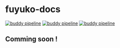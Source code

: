 # fuyuko-docs

[![buddy pipeline](https://app.buddy.works/tmjeee/fuyuko/pipelines/pipeline/241662/badge.svg?token=3a57e69c1740c1c6a3369df39a0b1dc40adb71fc4edda1aede41ad5accd30f20 "buddy pipeline")](https://app.buddy.works/tmjeee/fuyuko/pipelines/pipeline/241662)
[![buddy pipeline](https://app.buddy.works/tmjeee/fuyuko/pipelines/pipeline/241663/badge.svg?token=3a57e69c1740c1c6a3369df39a0b1dc40adb71fc4edda1aede41ad5accd30f20 "buddy pipeline")](https://app.buddy.works/tmjeee/fuyuko/pipelines/pipeline/241663)
[![buddy pipeline](https://app.buddy.works/tmjeee/fuyuko/pipelines/pipeline/242310/badge.svg?token=3a57e69c1740c1c6a3369df39a0b1dc40adb71fc4edda1aede41ad5accd30f20 "buddy pipeline")](https://app.buddy.works/tmjeee/fuyuko/pipelines/pipeline/242310)

## Comming soon !

